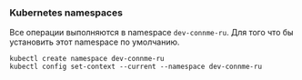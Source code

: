 ### Kubernetes namespaces

Все операции выполняются в namespace `dev-connme-ru`. Для того что бы установить этот namespace по умолчанию.

```
kubectl create namespace dev-connme-ru
kubectl config set-context --current --namespace dev-connme-ru
```
